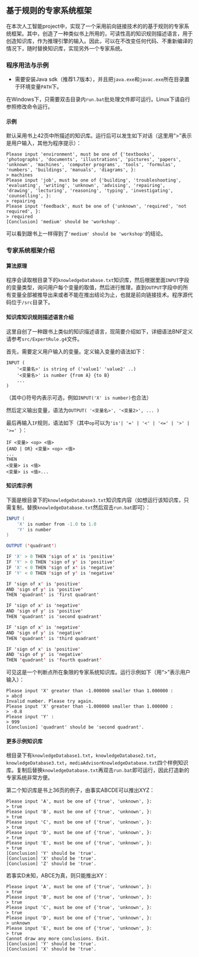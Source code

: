 ## 基于规则的专家系统框架
在本次人工智能project中，实现了一个采用前向链接技术的的基于规则的专家系统框架。其中，创造了一种类似书上所用的，可读性高的知识规则描述语言，用于创造知识库，作为推理引擎的输入。因此，可以在不改变任何代码、不重新编译的情况下，随时替换知识库，实现另外一个专家系统。

### 程序用法与示例
- 需要安装Java sdk（推荐1.7版本），并且把`java.exe`和`javac.exe`所在目录置于环境变量`PATH`下。

在Windows下，只需要双击目录内`run.bat`批处理文件即可运行。Linux下请自行参照修改命令运行。

#### 示例
默认采用书上42页中所描述的知识库。运行后可以发生如下对话（这里用“>”表示是用户输入，其他为程序提示）：
```
Please input 'environment', must be one of {'textbooks', 'photographs', 'documents', 'illustrations', 'pictures', 'papers', 'unknown', 'machines', 'computer programs', 'tools', 'formulas', 'numbers', 'buildings', 'manuals', 'diagrams', }:
> machines
Please input 'job', must be one of {'building', 'troubleshooting', 'evaluating', 'writing', 'unknown', 'advising', 'repairing', 'drawing', 'lecturing', 'reasoning', 'typing', 'investigating', 'counselling', }:
> repairing
Please input 'feedback', must be one of {'unknown', 'required', 'not required', }:
> required
[Conclusion] 'medium' should be 'workshop'.
```
可以看到跟书上一样得到了`'medium' should be 'workshop'`的结论。

### 专家系统框架介绍
#### 算法原理
程序会读取根目录下的`knowledgeDatabase.txt`知识库，然后根据里面`INPUT`字段的变量类型，询问用户每个变量的取值，然后进行推理，直到`OUTPUT`字段中的所有变量全部被推导出来或者不能在推出结论为止，也就是前向链接技术。程序源代码位于`/src`目录下。

#### 知识库知识规则描述语言介绍
这里自创了一种跟书上类似的知识描述语言，现简要介绍如下，详细语法BNF定义请参考`src/ExpertRule.g4`文件。

首先，需要定义用户输入的变量。定义输入变量的语法如下：
```
INPUT (
	'<变量名>' is string of ('value1' 'value2' ..)
	'<变量名>' is number {from A} {to B}
	...
)
```
（其中{}符号内表示可选，例如`INPUT('X' is number)`也合法）

然后定义输出变量，语法为`OUTPUT( '<变量名>', '<变量2>', ... )`

最后再输入`IF`规则，语法如下（其中`op`可以为`'is'| '=' | '<' | '<=' | '>' | '>=' `）：
```
IF <变量> <op> <值>
{AND | OR} <变量> <op> <值>
...
THEN 
<变量> is <值> 
<变量> is <值>...
```

#### 知识库示例
下面是根目录下的`knowledgeDatabase3.txt`知识库内容（如想运行该知识库，只需复制，替换`knowledgeDatabase.txt`然后双击`run.bat`即可）：
```java
INPUT (
    'X' is number from -1.0 to 1.0
    'Y' is number
)

OUTPUT ('quadrant')

IF 'X' > 0 THEN 'sign of x' is 'positive'
IF 'Y' > 0 THEN 'sign of y' is 'positive'
IF 'X' < 0 THEN 'sign of x' is 'negative'
IF 'Y' < 0 THEN 'sign of y' is 'negative'

IF 'sign of x' is 'positive'
AND 'sign of y' is 'positive'
THEN 'quadrant' is 'first quadrant'

IF 'sign of x' is 'negative'
AND 'sign of y' is 'positive'
THEN 'quadrant' is 'second quadrant'

IF 'sign of x' is 'negative'
AND 'sign of y' is 'negative'
THEN 'quadrant' is 'third quadrant'

IF 'sign of x' is 'positive'
AND 'sign of y' is 'negative'
THEN 'quadrant' is 'fourth quadrant'
```
可见这是一个判断点所在象限的专家系统知识库。运行示例如下（用“>”表示用户输入）：
```
Please input 'X' greater than -1.000000 smaller than 1.000000 :
> abcd
Invalid number. Please try again.
Please input 'X' greater than -1.000000 smaller than 1.000000 :
> -0.8
Please input 'Y' :
> 999
[Conclusion] 'quadrant' should be 'second quadrant'.
```

#### 更多示例知识库
根目录下有`knowledgeDatabase1.txt`，`knowledgeDatabase2.txt`，
`knowledgeDatabase3.txt`，`mediaAdvisorKnowledgeDatabase.txt`四个样例知识库。复制后替换`knowledgeDatabase.txt`再双击`run.bat`即可运行，因此打造新的专家系统非常方便。

第二个知识库是书上36页的例子，由事实ABCDE可以推出XYZ：
```
Please input 'A', must be one of {'true', 'unknown', }:
> true
Please input 'B', must be one of {'true', 'unknown', }:
> true
Please input 'C', must be one of {'true', 'unknown', }:
> true
Please input 'D', must be one of {'true', 'unknown', }:
> true
Please input 'E', must be one of {'true', 'unknown', }:
> true
[Conclusion] 'Y' should be 'true'.
[Conclusion] 'X' should be 'true'.
[Conclusion] 'Z' should be 'true'.
```

若事实D未知，ABCE为真，则只能推出XY：
```
Please input 'A', must be one of {'true', 'unknown', }:
> true
Please input 'B', must be one of {'true', 'unknown', }:
> true
Please input 'C', must be one of {'true', 'unknown', }:
> true
Please input 'D', must be one of {'true', 'unknown', }:
> unknown
Please input 'E', must be one of {'true', 'unknown', }:
> true
Cannot draw any more conclusions. Exit.
[Conclusion] 'Y' should be 'true'.
[Conclusion] 'X' should be 'true'.
```

